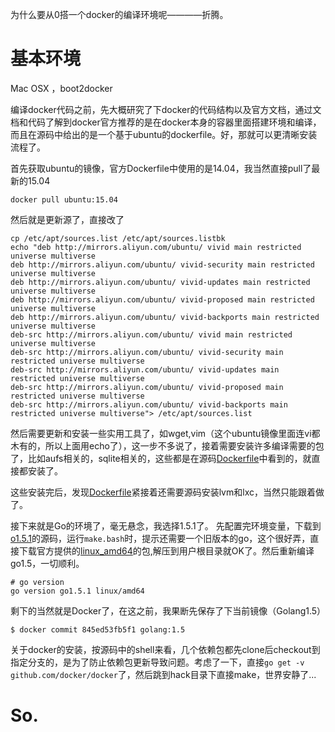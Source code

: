 <!--
{
"name":"201501021",
"author": "ckeyer",
"head": "http://moefq.com/images/2015/11/23/2341564017cc8b9a8e6a19963f82125b.png",
"date": "2015-10-21",
"title": "Docker学习笔记2-Docker源码编译",
"tags": ["Docker", "Golang"],
"category": ["CaaS"],
"status": "publish",
"summary": "从0开始，Docker源码编译"
}
-->

为什么要从0搭一个docker的编译环境呢————折腾。

# 基本环境
Mac OSX ，boot2docker

编译docker代码之前，先大概研究了下docker的代码结构以及官方文档，通过文档和代码了解到docker官方推荐的是在docker本身的容器里面搭建环境和编译，而且在源码中给出的是一个基于ubuntu的dockerfile。好，那就可以更清晰安装流程了。

首先获取ubuntu的镜像，官方Dockerfile中使用的是14.04，我当然直接pull了最新的15.04

```
docker pull ubuntu:15.04
```
然后就是更新源了，直接改了

```
cp /etc/apt/sources.list /etc/apt/sources.listbk
echo "deb http://mirrors.aliyun.com/ubuntu/ vivid main restricted universe multiverse
deb http://mirrors.aliyun.com/ubuntu/ vivid-security main restricted universe multiverse
deb http://mirrors.aliyun.com/ubuntu/ vivid-updates main restricted universe multiverse
deb http://mirrors.aliyun.com/ubuntu/ vivid-proposed main restricted universe multiverse
deb http://mirrors.aliyun.com/ubuntu/ vivid-backports main restricted universe multiverse
deb-src http://mirrors.aliyun.com/ubuntu/ vivid main restricted universe multiverse
deb-src http://mirrors.aliyun.com/ubuntu/ vivid-security main restricted universe multiverse
deb-src http://mirrors.aliyun.com/ubuntu/ vivid-updates main restricted universe multiverse
deb-src http://mirrors.aliyun.com/ubuntu/ vivid-proposed main restricted universe multiverse
deb-src http://mirrors.aliyun.com/ubuntu/ vivid-backports main restricted universe multiverse"> /etc/apt/sources.list
```

然后需要更新和安装一些实用工具了，如wget,vim（这个ubuntu镜像里面连vi都木有的，所以上面用echo了），这一步不多说了，接着需要安装许多编译需要的包了，比如aufs相关的，sqlite相关的，这些都是在源码[Dockerfile](https://github.com/docker/docker/blob/master/Dockerfile)中看到的，就直接都安装了。

这些安装完后，发现[Dockerfile](https://github.com/docker/docker/blob/master/Dockerfile)紧接着还需要源码安装lvm和lxc，当然只能跟着做了。

接下来就是Go的环境了，毫无悬念，我选择1.5.1了。
先配置完环境变量，下载到[o1.5.1](https://golang.org/dl/go1.5.1.src.tar.gz)的源码，运行```make.bash```时，提示还需要一个旧版本的go，这个很好弄，直接下载官方提供的[linux_amd64](http://golangtc.com/static/go/go1.4.2.linux-amd64.tar.gz)的包,解压到用户根目录就OK了。然后重新编译go1.5，一切顺利。

```
# go version
go version go1.5.1 linux/amd64
```

剩下的当然就是Docker了，在这之前，我果断先保存了下当前镜像（Golang1.5）

```
$ docker commit 845ed53fb5f1 golang:1.5
```

关于docker的安装，按源码中的shell来看，几个依赖包都先clone后checkout到指定分支的，是为了防止依赖包更新导致问题。考虑了一下，直接```go get -v github.com/docker/docker```了，然后跳到hack目录下直接make，世界安静了...



# So.

